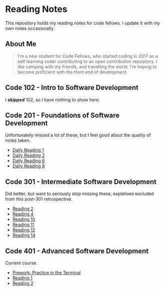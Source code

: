 # Reading Notes

This repository holds my reading notes for code fellows. I update it with my own notes occasionally.

## About Me

> I'm a new student for Code Fellows, who started coding in 2017 as a self learning coder contributing to an open contribution repository. I like camping with my friends, and travelling the world. I'm hoping to become proficient with the front end of development.

## Code 102 - Intro to Software Development

I ***skipped*** 102, so I have nothing to show here.

## Code 201 - Foundations of Software Development

Unfortunately missed a lot of these, but I feel good about the quality of notes taken.

* [Daily Reading 1](./readings/201/reading1.md)
* [Daily Reading 2](./readings/201/reading2.md)
* [Daily Reading 6](./readings/201/reading6.md)
* [Daily Reading 8](./readings/201/reading8.md)

## Code 301 - Intermediate Software Development

Did better, but want to seriously stop missing these, expletives excluded from this post-301 retrospective.

* [Reading 2](./readings/301/reading2.md)
* [Reading 4](./readings/301/reading4.md)
* [Reading 10](./readings/301/reading10.md)
* [Reading 11](./readings/301/reading11.md)
* [Reading 12](./readings/301/reading12.md)
* [Reading 14](./readings/301/reading14.md)

## Code 401 - Advanced Software Development

Current course.

* [Prework: Practice in the Terminal](./readings/401/_prework_terminal.md)
* [Reading 1](/readings/401/reading1.md)
* [Reading 2](/readings/401/reading2.md)
